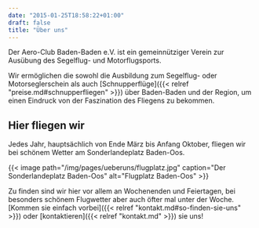 ```yaml
---
date: "2015-01-25T18:58:22+01:00"
draft: false
title: "Über uns"
---
```


Der Aero-Club Baden-Baden e.V. ist ein gemeinnütziger Verein zur Ausübung des Segelflug- und Motorflugsports.

Wir ermöglichen die sowohl die Ausbildung zum Segelflug- oder Motorseglerschein als auch [Schnupperflüge]({{< relref "preise.md#schnupperfliegen" >}}) über Baden-Baden und der Region, um einen Eindruck von der Faszination des Fliegens zu bekommen.

Hier fliegen wir
----------------
Jedes Jahr, hauptsächlich von Ende März bis Anfang Oktober, fliegen wir bei schönem Wetter am Sonderlandeplatz Baden-Oos.

{{< image path="/img/pages/ueberuns/flugplatz.jpg" caption="Der Sonderlandeplatz Baden-Oos" alt="Flugplatz Baden-Oos" >}}

Zu finden sind wir hier vor allem an Wochenenden und Feiertagen, bei besonders schönem Flugwetter aber auch öfter mal unter der Woche.
[Kommen sie einfach vorbei]({{< relref "kontakt.md#so-finden-sie-uns" >}}) oder [kontaktieren]({{< relref "kontakt.md" >}}) sie uns!
